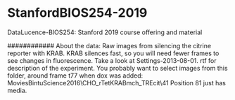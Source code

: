 # StanfordBIOS254-2019
DataLucence-BIOS254: Stanford 2019 course offering and material


############
About the data:
Raw images from silencing the citrine reporter with KRAB. 
KRAB silences fast, so you will need fewer frames to see changes in fluorescence.
Take a look at Settings-2013-08-01. rtf for description of the experiment.
You probably want to select images from this folder, around frame t77 when dox was added:
MoviesBintuScience2016\CHO_rTetKRABmch_TREcit\41
Position 81 just has media.
